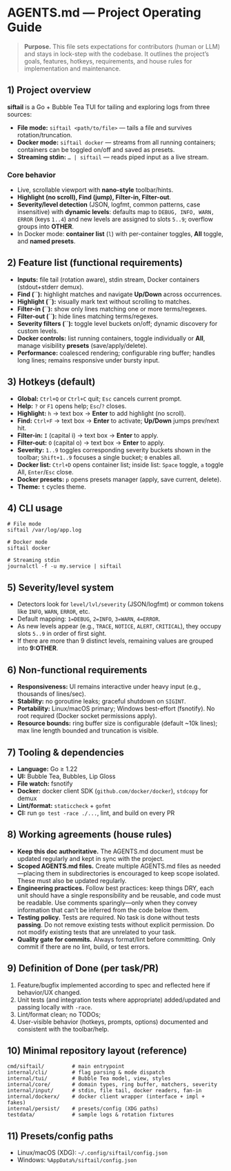 # AGENTS.md — Project Operating Guide

> **Purpose.** This file sets expectations for contributors (human or LLM) and stays in lock-step with the codebase. It outlines the project’s goals, features, hotkeys, requirements, and house rules for implementation and maintenance.

## 1) Project overview

**siftail** is a Go + Bubble Tea TUI for tailing and exploring logs from three sources:

* **File mode:** `siftail <path/to/file>` — tails a file and survives rotation/truncation.
* **Docker mode:** `siftail docker` — streams from all running containers; containers can be toggled on/off and saved as presets.
* **Streaming stdin:** `… | siftail` — reads piped input as a live stream.

### Core behavior

* Live, scrollable viewport with **nano-style** toolbar/hints.
* **Highlight (no scroll), Find (jump), Filter-in, Filter-out**.
* **Severity/level detection** (JSON, logfmt, common patterns, case insensitive) with **dynamic levels**: defaults map to `DEBUG, INFO, WARN, ERROR` (keys `1..4`) and new levels are assigned to slots `5..9`; overflow groups into **OTHER**.
* In Docker mode: **container list** (`l`) with per-container toggles, **All** toggle, and **named presets**.

## 2) Feature list (functional requirements)

* **Inputs:** file tail (rotation aware), stdin stream, Docker containers (stdout+stderr demux).
* **Find (**\`\`**):** highlight matches and navigate **Up/Down** across occurrences.
* **Highlight (**\`\`**):** visually mark text without scrolling to matches.
* **Filter-in (**\`\`**):** show only lines matching one or more terms/regexes.
* **Filter-out (**\`\`**):** hide lines matching terms/regexes.
* **Severity filters (**\`\`**):** toggle level buckets on/off; dynamic discovery for custom levels.
* **Docker controls:** list running containers, toggle individually or **All**, manage visibility **presets** (save/apply/delete).
* **Performance:** coalesced rendering; configurable ring buffer; handles long lines; remains responsive under bursty input.

## 3) Hotkeys (default)

* **Global:** `Ctrl+Q` or `Ctrl+C` quit; `Esc` cancels current prompt.
* **Help:** `?` or `F1` opens help; `Esc`/`?` closes.
* **Highlight:** `h` → text box → **Enter** to add highlight (no scroll).
* **Find:** `Ctrl+F` → text box → **Enter** to activate; **Up/Down** jumps prev/next hit.
* **Filter-in:** `I` (capital i) → text box → **Enter** to apply.
* **Filter-out:** `O` (capital o) → text box → **Enter** to apply.
* **Severity:** `1..9` toggles corresponding severity buckets shown in the toolbar; `Shift+1..9` focuses a single bucket; `0` enables all.
* **Docker list:** `Ctrl+D` opens container list; inside list: `Space` toggle, `a` toggle All, `Enter`/`Esc` close.
* **Docker presets:** `p` opens presets manager (apply, save current, delete).
* **Theme:** `t` cycles theme.

## 4) CLI usage

```
# File mode
siftail /var/log/app.log

# Docker mode
siftail docker

# Streaming stdin
journalctl -f -u my.service | siftail

```

## 5) Severity/level system

* Detectors look for `level/lvl/severity` (JSON/logfmt) or common tokens like `INFO`, `WARN`, `ERROR`, etc.
* Default mapping: `1=DEBUG`, `2=INFO`, `3=WARN`, `4=ERROR`.
* As new levels appear (e.g., `TRACE`, `NOTICE`, `ALERT`, `CRITICAL`), they occupy slots `5..9` in order of first sight.
* If there are more than 9 distinct levels, remaining values are grouped into **9\:OTHER**.

## 6) Non-functional requirements

* **Responsiveness:** UI remains interactive under heavy input (e.g., thousands of lines/sec).
* **Stability:** no goroutine leaks; graceful shutdown on `SIGINT`.
* **Portability:** Linux/macOS primary; Windows best-effort (fsnotify). No root required (Docker socket permissions apply).
* **Resource bounds:** ring buffer size is configurable (default \~10k lines); max line length bounded and truncation is visible.

## 7) Tooling & dependencies

* **Language:** Go ≥ 1.22
* **UI:** Bubble Tea, Bubbles, Lip Gloss
* **File watch:** fsnotify
* **Docker:** docker client SDK (`github.com/docker/docker`), `stdcopy` for demux
* **Lint/format:** `staticcheck` + `gofmt`
* **CI:** run `go test -race ./...`, lint, and build on every PR

## 8) Working agreements (house rules)

* **Keep this doc authoritative.** The AGENTS.md document must be updated regularly and kept in sync with the project.
* **Scoped AGENTS.md files.** Create multiple AGENTS.md files as needed—placing them in subdirectories is encouraged to keep scope isolated. These must also be updated regularly.
* **Engineering practices.** Follow best practices: keep things DRY, each unit should have a single responsibility and be reusable, and code must be readable. Use comments sparingly—only when they convey information that can’t be inferred from the code below them.
* **Testing policy.** Tests are required. No task is done without tests **passing**. Do not remove existing tests without explicit permission. Do not modify existing tests that are unrelated to your task.
* **Quality gate for commits.** Always format/lint before committing. Only commit if there are no lint, build, or test errors.

## 9) Definition of Done (per task/PR)

1. Feature/bugfix implemented according to spec and reflected here if behavior/UX changed.
2. Unit tests (and integration tests where appropriate) added/updated and passing locally with `-race`.
3. Lint/format clean; no TODOs;
4. User-visible behavior (hotkeys, prompts, options) documented and consistent with the toolbar/help.

## 10) Minimal repository layout (reference)

```
cmd/siftail/         # main entrypoint
internal/cli/        # flag parsing & mode dispatch
internal/tui/        # Bubble Tea model, view, styles
internal/core/       # domain types, ring buffer, matchers, severity
internal/input/      # stdin, file tail, docker readers, fan-in
internal/dockerx/    # docker client wrapper (interface + impl + fakes)
internal/persist/    # presets/config (XDG paths)
testdata/            # sample logs & rotation fixtures
```

## 11) Presets/config paths

* Linux/macOS (XDG): `~/.config/siftail/config.json`
* Windows: `%AppData%/siftail/config.json`
